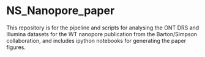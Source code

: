 # NS_Nanopore_paper
This repository is for the pipeline and scripts for analysing the ONT DRS and Illumina datasets 
for the WT nanopore publication from the Barton/Simpson collaboration, and includes ipython notebooks
for generating the paper figures.
